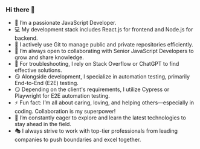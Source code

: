 ### Hi there 👋


- 🔭 I’m a passionate JavaScript Developer.
- 💻 My development stack includes React.js for frontend and Node.js for backend.
- 🌱 I actively use Git to manage public and private repositories efficiently.
- 👯 I’m always open to collaborating with Senior JavaScript Developers to grow and share knowledge.
- 🤔 For troubleshooting, I rely on Stack Overflow or ChatGPT to find effective solutions.
- 😏 Alongside development, I specialize in automation testing, primarily End-to-End (E2E) testing.
- 😏 Depending on the client's requirements, I utilize Cypress or Playwright for E2E automation testing.
- ⚡ Fun fact: I’m all about caring, loving, and helping others—especially in coding. Collaboration is my superpower!
- 🙂 I’m constantly eager to explore and learn the latest technologies to stay ahead in the field.
- 🎭 I always strive to work with top-tier professionals from leading companies to push boundaries and excel together.
